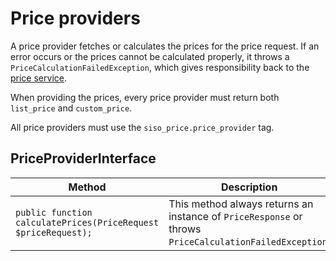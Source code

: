 # Price providers

A price provider fetches or calculates the prices for the price request. If an error occurs or the prices cannot be calculated properly,
it throws a `PriceCalculationFailedException`, which gives responsibility back to the [price service](../chainpriceservice.md).

When providing the prices, every price provider must return both `list_price` and `custom_price`.

All price providers must use the `siso_price.price_provider` tag.

## PriceProviderInterface

|Method|Description|
|--- |--- |
|`public function calculatePrices(PriceRequest $priceRequest);`|This method always returns an instance of `PriceResponse` or throws `PriceCalculationFailedException`.|
